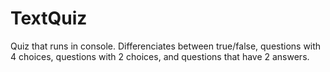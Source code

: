 # TextQuiz
Quiz that runs in console. Differenciates between true/false, questions with 4 choices, questions with 2 choices, and questions that have 2 answers.
